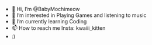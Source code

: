 - 👋 Hi, I’m @BabyMochimeow
- 👀 I’m interested in Playing Games and listening to music
- 🌱 I’m currently learning Coding
- 📫 How to reach me Insta: kwaiii_kitten
- :)
